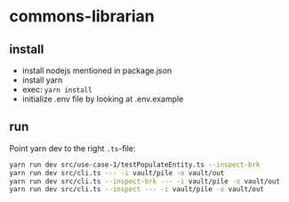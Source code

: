 # commons-librarian


## install

- install nodejs mentioned in package.json
- install yarn
- exec: `yarn install`
- initialize .env file by looking at .env.example

## run

Point yarn dev to the right `.ts`-file:

```bash
yarn run dev src/use-case-1/testPopulateEntity.ts --inspect-brk
yarn run dev src/cli.ts --- -i vault/pile -o vault/out
yarn run dev src/cli.ts --inspect-brk --- -i vault/pile -o vault/out
yarn run dev src/cli.ts --inspect --- -i vault/pile -o vault/out
```